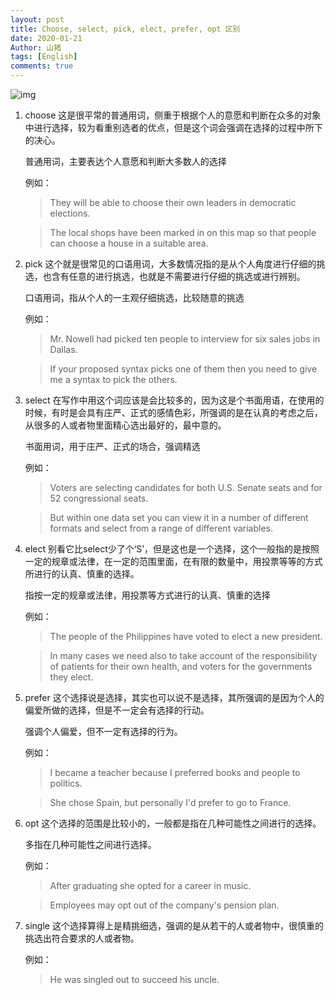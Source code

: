 ```yaml
---
layout: post
title: Choose, select, pick, elect, prefer, opt 区别
date: 2020-01-21
Author: 山猪
tags: [English]
comments: true
---
```

![img](http://jacobspradlin.files.wordpress.com/2013/08/choosetech.jpg)

<!-- more -->

1. choose
    这是很平常的普通用词，侧重于根据个人的意愿和判断在众多的对象中进行选择，较为看重别选者的优点，但是这个词会强调在选择的过程中所下的决心。

    普通用词，主要表达个人意愿和判断大多数人的选择

    例如：

    > They will be able to choose their own leaders in democratic elections.

    > The local shops have been marked in on this map so that people can choose a house in a suitable area.

2. pick
    这个就是很常见的口语用词，大多数情况指的是从个人角度进行仔细的挑选，也含有任意的进行挑选，也就是不需要进行仔细的挑选或进行辨别。

    口语用词，指从个人的一主观仔细挑选，比较随意的挑选

    例如：

    > Mr. Nowell had picked ten people to interview for six sales jobs in Dallas.

    > If your proposed syntax picks one of them then you need to give me a syntax to pick the others.

3. select
    在写作中用这个词应该是会比较多的，因为这是个书面用语，在使用的时候，有时是会具有庄严、正式的感情色彩，所强调的是在认真的考虑之后，从很多的人或者物里面精心选出最好的，最中意的。

    书面用词，用于庄严、正式的场合，强调精选

    例如：

    > Voters are selecting candidates for both U.S. Senate seats and for 52 congressional seats.

    > But within one data set you can view it in a number of different formats and select from a range of different variables.

4. elect
    别看它比select少了个‘S’，但是这也是一个选择，这个一般指的是按照一定的规章或法律，在一定的范围里面，在有限的数量中，用投票等等的方式所进行的认真、慎重的选择。

    指按一定的规章或法律，用投票等方式进行的认真、慎重的选择

    例如：

    > The people of the Philippines have voted to elect a new president.

    > In many cases we need also to take account of the responsibility of patients for their own health, and voters for the governments they elect.


5. prefer
    这个选择说是选择，其实也可以说不是选择，其所强调的是因为个人的偏爱所做的选择，但是不一定会有选择的行动。

    强调个人偏爱，但不一定有选择的行为。

    例如：

    > I became a teacher because I preferred books and people to politics.

    > She chose Spain, but personally I'd prefer to go to France.

6. opt
    这个选择的范围是比较小的，一般都是指在几种可能性之间进行的选择。

    多指在几种可能性之间进行选择。

    例如：

    > After graduating she opted for a career in music.

    > Employees may opt out of the company's pension plan.

7. single
    这个选择算得上是精挑细选，强调的是从若干的人或者物中，很慎重的挑选出符合要求的人或者物。

    例如：

    > He was singled out to succeed his uncle.